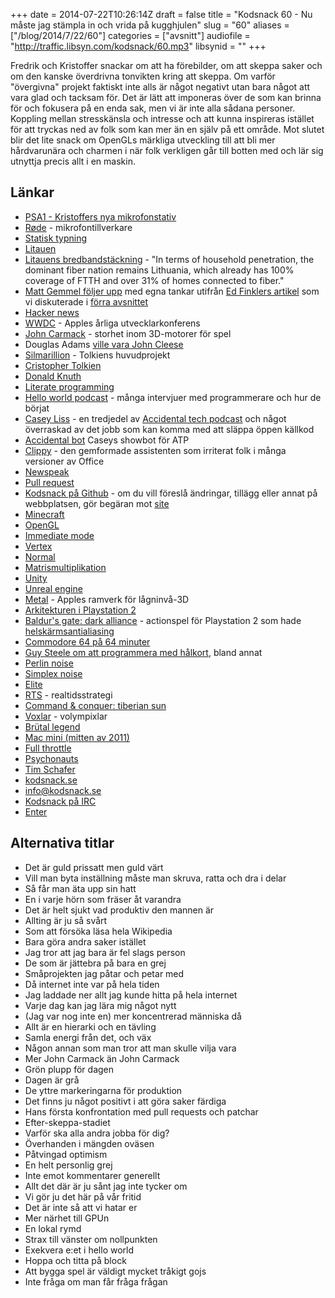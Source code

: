 +++
date = 2014-07-22T10:26:14Z
draft = false
title = "Kodsnack 60 - Nu måste jag stämpla in och vrida på kugghjulen"
slug = "60"
aliases = ["/blog/2014/7/22/60"]
categories = ["avsnitt"]
audiofile = "http://traffic.libsyn.com/kodsnack/60.mp3"
libsynid = ""
+++

Fredrik och Kristoffer snackar om att ha förebilder, om att skeppa saker och om den kanske överdrivna tonvikten kring att skeppa. Om varför "övergivna" projekt faktiskt inte alls är något negativt utan bara något att vara glad och tacksam för. Det är lätt att imponeras över de som kan brinna för och fokusera på en enda sak, men vi är inte alla sådana personer. Koppling mellan stresskänsla och intresse och att kunna inspireras istället för att tryckas ned av folk som kan mer än en själv på ett område. Mot slutet blir det lite snack om OpenGLs märkliga utveckling till att bli mer hårdvarunära och charmen i när folk verkligen går till botten med och lär sig utnyttja precis allt i en maskin.

## Länkar ##
* [PSA1 - Kristoffers nya mikrofonstativ](http://www.rodemic.com/accessories/psa1)
* [Røde](http://www.rodemic.com) - mikrofontillverkare
* [Statisk typning](http://stackoverflow.com/questions/1517582/what-is-the-difference-between-statically-typed-and-dynamically-typed-languages)
* [Litauen](http://en.wikipedia.org/wiki/Lithuania)
* [Litauens bredbandstäckning](http://optics.org/news/4/2/35) - "In terms of household penetration, the dominant fiber nation remains Lithuania, which already has 100% coverage of FTTH and over 31% of homes connected to fiber."
* [Matt Gemmel följer upp](http://mattgemmell.com/confessions-of-an-ex-developer/) med egna tankar utifrån [Ed Finklers artikel](https://the-pastry-box-project.net/ed-finkler/2014-july-6) som vi diskuterade i [förra avsnittet](http://www.kodsnack.se/59)
* [Hacker news](https://news.ycombinator.com)
* [WWDC](http://en.wikipedia.org/wiki/Wwdc) - Apples årliga utvecklarkonferens
* [John Carmack](http://en.wikipedia.org/wiki/John_D._Carmack) - storhet inom 3D-motorer för spel
* Douglas Adams [ville vara John Cleese](http://refspace.com/quotes/Douglas_Adams/Q905)
* [Silmarillion](http://en.wikipedia.org/wiki/The_Silmarillion) - Tolkiens huvudprojekt
* [Cristopher Tolkien](http://en.wikipedia.org/wiki/Christopher_Tolkien)
* [Donald Knuth](http://en.wikipedia.org/wiki/Donald_knuth)
* [Literate programming](http://en.wikipedia.org/wiki/Literate_programming)
* [Hello world podcast](http://wildermuth.com/hwpod) - många intervjuer med programmerare och hur de börjat
* [Casey Liss](http://www.caseyliss.com) - en tredjedel av [Accidental tech podcast](http://www.atp.fm) och något överraskad av det jobb som kan komma med att släppa öppen källkod
* [Accidental bot](https://github.com/cliss/accidentalbot) Caseys showbot för ATP
* [Clippy](http://en.wikipedia.org/wiki/Office_Assistant) - den gemformade assistenten som irriterat folk i många versioner av Office
* [Newspeak](http://en.wikipedia.org/wiki/Newspeak)
* [Pull request](http://oss-watch.ac.uk/resources/pullrequest)
* [Kodsnack på Github](https://github.com/kodsnack) - om du vill föreslå ändringar, tillägg eller annat på webbplatsen, gör begäran mot [site](https://github.com/kodsnack/site)
* [Minecraft](https://minecraft.net)
* [OpenGL](http://en.wikipedia.org/wiki/OpenGL)
* [Immediate mode](http://en.wikipedia.org/wiki/Immediate_mode_%28computer_graphics%29)
* [Vertex](http://en.wikipedia.org/wiki/Vertex_%28computer_graphics%29)
* [Normal](http://en.wikipedia.org/wiki/Normal_%28geometry%29)
* [Matrismultiplikation](http://en.wikipedia.org/wiki/Matrix_multiplication)
* [Unity](http://en.wikipedia.org/wiki/Unity_%28game_engine%29)
* [Unreal engine](http://en.wikipedia.org/wiki/Unreal_Engine)
* [Metal](https://developer.apple.com/videos/wwdc/2014/?id=603) - Apples ramverk för lågninvå-3D
* [Arkitekturen i Playstation 2](http://archive.arstechnica.com/reviews/1q00/playstation2/m-ee-1.html)
* [Baldur's gate: dark alliance](http://en.wikipedia.org/wiki/Baldur%27s_Gate:_Dark_Alliance) - actionspel för Playstation 2 som hade [helskärmsantialiasing](http://en.wikipedia.org/wiki/Full-screen_anti-aliasing#Full-scene_anti-aliasing)
* [Commodore 64 på 64 minuter](https://www.youtube.com/watch?v=ZsRRCnque2E)
* [Guy Steele om att programmera med hålkort](http://www.infoq.com/presentations/Thinking-Parallel-Programming), bland annat
* [Perlin noise](http://en.wikipedia.org/wiki/Perlin_noise)
* [Simplex noise](http://en.wikipedia.org/wiki/Simplex_noise)
* [Elite](http://en.wikipedia.org/wiki/Elite_%28video_game%29)
* [RTS](http://en.wikipedia.org/wiki/Realtime_strategy_game) - realtidsstrategi
* [Command & conquer: tiberian sun](http://en.wikipedia.org/wiki/Command_%26_Conquer:_Tiberian_Sun)
* [Voxlar](http://en.wikipedia.org/wiki/Voxel) - volympixlar
* [Brütal legend](http://en.wikipedia.org/wiki/Brütal_Legend)
* [Mac mini (mitten av 2011)](http://www.everymac.com/systems/apple/mac_mini/specs/mac-mini-core-i5-2.3-mid-2011-specs.html)
* [Full throttle](http://en.wikipedia.org/wiki/Full_Throttle_%281995_video_game%29)
* [Psychonauts](http://en.wikipedia.org/wiki/Psychonauts)
* [Tim Schafer](http://en.wikipedia.org/wiki/Tim_Schafer)
* [kodsnack.se](http://www.kodsnack.se)
* [info@kodsnack.se](mailto:info@kodsnack.se)
* [Kodsnack på IRC](irc://irc.freenode.net:+7000/kodsnack)
* [Enter](http://en.wikipedia.org/wiki/Ents)

## Alternativa titlar ##
* Det är guld prissatt men guld värt
* Vill man byta inställning måste man skruva, ratta och dra i delar
* Så får man äta upp sin hatt
* En i varje hörn som fräser åt varandra
* Det är helt sjukt vad produktiv den mannen är
* Allting är ju så svårt
* Som att försöka läsa hela Wikipedia
* Bara göra andra saker istället
* Jag tror att jag bara är fel slags person
* De som är jättebra på bara en grej
* Småprojekten jag påtar och petar med
* Då internet inte var på hela tiden
* Jag laddade ner allt jag kunde hitta på hela internet
* Varje dag kan jag lära mig något nytt
* (Jag var nog inte en) mer koncentrerad människa då
* Allt är en hierarki och en tävling
* Samla energi från det, och väx
* Någon annan som man tror att man skulle vilja vara
* Mer John Carmack än John Carmack
* Grön plupp för dagen
* Dagen är grå
* De yttre markeringarna för produktion
* Det finns ju något positivt i att göra saker färdiga
* Hans första konfrontation med pull requests och patchar
* Efter-skeppa-stadiet
* Varför ska alla andra jobba för dig?
* Överhanden i mängden oväsen
* Påtvingad optimism
* En helt personlig grej
* Inte emot kommentarer generellt
* Allt det där är ju sånt jag inte tycker om
* Vi gör ju det här på vår fritid
* Det är inte så att vi hatar er
* Mer närhet till GPUn
* En lokal rymd
* Strax till vänster om nollpunkten
* Exekvera e:et i hello world
* Hoppa och titta på block
* Att bygga spel är väldigt mycket tråkigt gojs
* Inte fråga om man får fråga frågan
